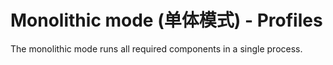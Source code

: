 # Monolithic mode (单体模式) - Profiles

The monolithic mode runs all required components in a single process.